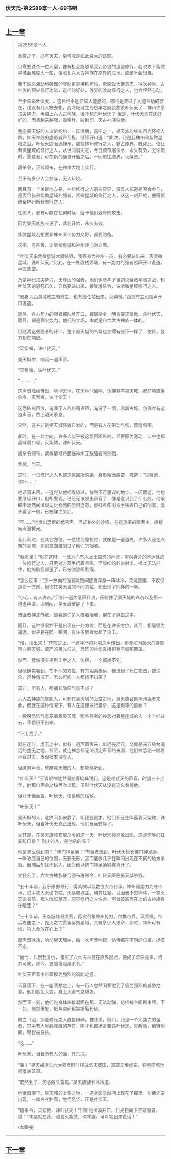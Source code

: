 ### 伏天氏-第2589章一人-69书吧

--------
[上一章](./be26f5ac421a4e7281a1ea48b5c570ba.md)
--------


>
>
>
>第2589章一人
>
>重赏之下，必有勇夫，更何况是如此巨大的诱惑。
>
>只需要诛杀一位人皇，便有机会能够享受到帝级的遗迹修行，若说攻下紫微星域会难度大一些，但收复六大古神族在原界的驻地，应该不会很难。
>
>至于诛杀渡劫境强者的奖励更是堪称可怕，能感受大帝意志，得次神兵、古神族的顶尖修行功法，这样的好处，外界的渡劫修行之人，也会怦然心动。
>
>至于诛杀叶伏天……这已经不是寻常人能想的，哪怕是渡过了大道神劫的存在，也没有几人敢去想，西海域域主府很早之前就想杀叶伏天了，神州许多顶尖势力，再加上六大古神族，谁不想杀叶伏天？
>但是，叶伏天现在还好好的，而且越来越强，毁帝兵、破封印，灭古神族驻地。
>
>整座昊天城的人议论纷纷，一阵沸腾，高空之上，昊天族的族长目光环视人群，如天神般的虚影威严至极，继续开口道：“此次，乃是我神州和紫微星域之战，叶伏天欲驱逐神州，屠戮神州修行之人，霸占原界，既如此，便让紫微星域的修行之人，从世间消失吧，今日颁布屠杀令，永久有效，无论何时，愿意者，可在新的通道开启之后，一同前往原界，灭紫微。”
>
>屠杀令，正式颁布，在神州大地上实行。
>
>至于有多少人会参与，无人知晓。
>
>而且有一个关键地方是，神州修行之人前往原界，没有人知道是否会参与，是否会猎杀紫微星域的强者，紫微星域的修行之人，从这一刻开始，便需要防备神州所有修行之人。
>
>任何人，都有可能在任何时候，给予他们致命的攻击。
>
>因为昊天族族长说了，此刻开始，永久有效。
>
>紫微星域若想要和神州某个势力交好，都要防备。
>
>这招，有些狠，让紫微星域和神州走向对立面。
>
>“叶伏天率紫微星域大肆杀戮，我等身为神州一员，有必要站出来，灭紫微星域，诛叶伏天。”此刻，在一处酒楼顶端，有一势力的强者朗声开口说道，声震虚空。
>
>乃是神州顶尖势力，天尊山的强者，他们也参与了当初灭紫微星域之战，和叶伏天的恩怨已久，自然要站出来，接受屠杀令，诛紫微星域修行之人。
>
>“我身为西海域域主府府主，也有责任站出来，灭紫微。”西海府主也朗声开口说道。
>
>随后，各方势力的强者都陆续开口，接屠杀令，明言要灭紫微，杀叶伏天，而且，都是顶尖势力，他们的立场，本就是和六大古神族一体的。
>
>但随着这些强者的开口，整个昊天城的气氛也变得有些不一样了，仿佛，各方都在响应。
>
>“灭紫微，诛叶伏天。”
>
>昊天城中，响起一道声音。
>
>“灭紫微，诛叶伏天。”
>
>“…………”
>
>这声音陆续传出，响彻天地，在天地间回响，仿佛整座昊天城，都在响应屠杀令，灭紫微，诛叶伏天！
>
>这恐怖的声浪，淹没了人群的窃语声，淹没了一切，浩瀚古城，仿佛唯有这道声音，依旧滔天杀意。
>
>显然，这并非是昊天城强者自发的，而是有人在带动气氛，营造氛围。
>
>此时，在一处方向，许多人似乎被这氛围所影响，显得颇为激动，口中也都高喊着口号，灭紫微，诛叶伏天。
>
>屠杀令颁布，紫微星域将面临神州无数强者的杀戮。
>
>紫微，当灭。
>
>这时，一位修行之人也被这氛围所感染，身形微微腾空，喊道：“灭紫微，诛叶……”
>
>他话音未落，一道光从他咽喉掠过，快到不可思议的地步，一闪而逝，他想要继续开口，但却发现，已经无法发出声音了，像是意识到了什么般，他眼眸中陡然间涌现无比强烈的恐惧之意，颤抖着伸出双手扶着自己的咽喉，低头看了一眼，已被鲜血染红。
>
>“不……”他发出恐惧的低吼声，但却格外的沙哑，在这热闹的氛围中，直接被淹没掉来。
>
>与此同时，在其它方位，一缕缕剑意掠过，就像是一道道光，许多人还在兴奋的高喊，那剑意直接划过了他们的咽喉。
>
>“看那里！”就在这时，一处方向有人发出惊恐的声音，望向身旁的不远处的一位修行之人，只见对方双手捂着咽喉，但殷红的鲜血射出，根本无法挡住，他的脑袋都歪了，已被剑意所割喉。
>
>“怎么回事！”那一方向的强者陡然间感觉浑身一阵冰冷，灵魂颤栗，不仅仅是那一方向，很快在昊天城的不同方位，都出现了同样的一幕。
>
>“小心，有人攻击。”只听一道大吼声传出，压制住了昊天城的兴奋以及那一道道声浪，顷刻间，昊天城安静了下来。
>
>诸强者神念外放，便看到许多人捂着咽喉，倒在了鲜血之中。
>
>而且，这种情况并不是出现在一处方位，而是在许多方位，甚至，相隔极为遥远，似乎是在同一瞬间，有许多强者发起了攻击。
>
>“谁，滚出来！”苍穹之上，一道冰冷的叱喝之声传出，那尊如同昊天的身影望向昊天城，威严的目光扫过，恐怖的神念直接将整座城都覆盖。
>
>然而，竟然没有找到出手之人，仿佛，一个都找不到。
>
>但他确实看到，在不同的方位，有的距离极远，都遭到了死亡攻击，被诛杀，这种情况下，怎么可能一人都找不出来？
>
>莫非，所有人，都擅长隐匿气息不成？
>
>六大古神族的掌舵人，可都在昊天城的上空之地，昊天族召集神州强者来此，但就在这种情况下，有人在这里进行猎杀，这是何等的羞辱？
>
>一股股恐怖气息笼罩着昊天城，那些强者的神念对着整座城的人一个个扫过去，不信揪不出来。
>
>“不用找了。”
>
>就在这时，虚无之中，似有一道声音传来，似近在咫尺，又像是来自极为遥远的虚无之地，甚至，就连神念都无法锁定声音的来源，他们神念刚一顺着声音过去，发现根本没有人。
>
>但这道声音，整座昊天城的人，都能够听到。
>
>“叶伏天！”王霄眼神陡然间变得极其锐利，这是叶伏天的声音，时隔三十余年，他那位宿命之敌再次出现，虽然叶伏天从没有这么看待他。
>
>但对于他而言，叶伏天，便是他的宿敌。
>
>“叶伏天！”
>
>昊天城的人，陡然间都安静了，即便在刚才，他们都还在叫嚣着灭紫微，诛叶伏天，但当叶伏天真正出现，他们反而安静了。
>
>尤其是，在昊天族颁布屠杀令的这一天，叶伏天竟然敢出现，这是何等的狂妄和自信？
>刚才的人，是他杀的吗？
>
>他是怎么做到的？
>“佛门神足通！”有强者想到，叶伏天擅长佛门神足通，一瞬改变自己的位置，无影无形，因而能够几乎在瞬间出现在不同的地方杀戮，但随后却找不到人，因为他以佛门神足通瞬移离开了。
>
>太狂妄了，六大古神族联合颁布屠杀令，叶伏天降临昊天城杀戮。
>
>“五十年前，我于原界修行，得紫微以及数位大帝传承，神州诸势力为夺传承，联手攻入天谕书院，天焱城城主，何其狂妄，只因我不交神体，一掌灭天谕书院，视人命如草芥，原界修行之人性命，可曾被高高在上的古神族看在眼里？”
>
>“三十年前，天焱城炼器大赛，再次召集神州势力，欲携帝兵，灭紫微，帝兵攻击之下，毁灭之力贯穿紫微星域，又有多少人殒命，那时，神州可有谁，将人命放在心上？”
>
>那声音冰冷，响彻昊天城中，每一次声音响起，仿佛都在不同的位置，捉摸不定。
>
>“而今，只因我复仇，覆灭了六大古神族在原界据点，便成了滥杀无辜，何其可笑，如今，更是发起屠杀令。”
>
>叶伏天声音中带着极为强烈的讽刺之意。
>
>话音落下，在一座酒楼之上，有一行人忽然间察觉到了极为强烈的威胁之意，他们脸色大变，身上大道气息爆发。
>
>然而下一刻，他们的身体直接凝固在那，无法动弹，仿佛被空间所束缚，下一刻，剑意爆发，那片空间都被撕裂粉碎。
>
>鲜血飞洒，那些修行之人直接粉碎，被诛杀，他们，乃是一个大势力的强者，其中有人皇巅峰级的存在，刚才也都扬言要诛叶伏天，灭紫微，但转瞬间，尽皆被诛杀。
>
>“这……”
>
>叶伏天，当着所有人的面，开杀戒。
>
>“轰！”昊天族族长六大强者同时释放滔天威压，笼罩无垠虚空，将整座城池都覆盖笼罩。
>
>“既然到了，何必藏头露尾。”昊天族族长冰冷道。
>
>他话音落下，昊天城的上空之地，一道身影忽然间出现在了那里，仿佛凭空出现，一席白衣胜雪，绝代风华，正是叶伏天。
>
>“屠杀令，灭紫微，诛叶伏天！”只听他冷漠开口，目光扫向下空诸强者，道：“本座就在此，谁要灭紫微，诛本座，可以站出来说话！”
>
>(本章完)
>
>

--------
[下一章](./039eac2622d50514fed5bcefa247416f.md)
--------

